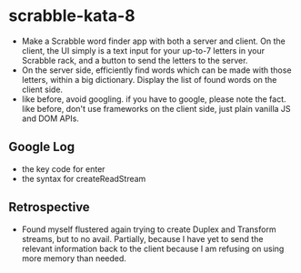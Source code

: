 # scrabble-kata-8

* Make a Scrabble word finder app with both a server and client. On the client,
  the UI simply is a text input for your up-to-7 letters in your Scrabble rack,
  and a button to send the letters to the server.
* On the server side, efficiently find words which can be made with those
  letters, within a big dictionary. Display the list of found words on the
  client side.
* like before, avoid googling. if you have to google, please note the fact. like
  before, don't use frameworks on the client side, just plain vanilla JS and DOM
  APIs.

## Google Log

* the key code for enter
* the syntax for createReadStream

## Retrospective

* Found myself flustered again trying to create Duplex and Transform streams,
  but to no avail. Partially, because I have yet to send the relevant
  information back to the client because I am refusing on using more memory than
  needed.
